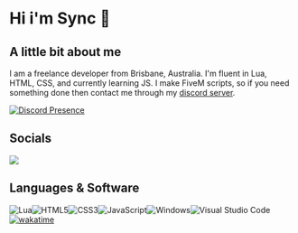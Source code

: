 # Hi i'm Sync 👋

## A little bit about me
I am a freelance developer from Brisbane, Australia. I'm fluent in Lua, HTML, CSS, and currently learning JS. I make FiveM scripts, so if you need something done then contact me through my [discord server](https://discord.gg/UsGzwFcDkT).

[![Discord Presence](https://lanyard.cnrad.dev/api/265742868587479050)](https://discord.com/users/265742868587479050)

## Socials
<p><a href="https://discord.gg/UsGzwFcDkT">
<img src="https://img.shields.io/discord/1112524852935544834?style=for-the-badge&logo=discord&labelColor=5865F2&logoColor=white&color=2c2f33&label=Discord"/>
</a></p>

## Languages & Software
![Lua](https://img.shields.io/badge/lua-%232C2D72.svg?style=for-the-badge&logo=lua&logoColor=white)![HTML5](https://img.shields.io/badge/html5-%23E34F26.svg?style=for-the-badge&logo=html5&logoColor=white)![CSS3](https://img.shields.io/badge/css3-%231572B6.svg?style=for-the-badge&logo=css3&logoColor=white)![JavaScript](https://img.shields.io/badge/javascript-%23323330.svg?style=for-the-badge&logo=javascript&logoColor=%23F7DF1E)![Windows](https://img.shields.io/badge/Windows-0078D6?style=for-the-badge&logo=windows&logoColor=white)![Visual Studio Code](https://img.shields.io/badge/Visual%20Studio%20Code-0078d7.svg?style=for-the-badge&logo=visual-studio-code&logoColor=white)[![wakatime](https://wakatime.com/badge/user/018c590e-972a-4f9d-bbc0-f77a1b8e8227.svg?style=for-the-badge)](https://wakatime.com/@unitysync)

<!--
**unitysync/unitysync** is a ✨ _special_ ✨ repository because its `README.md` (this file) appears on your GitHub profile.

Here are some ideas to get you started:

- 🔭 I’m currently working on ...
- 🌱 I’m currently learning ...
- 👯 I’m looking to collaborate on ...
- 🤔 I’m looking for help with ...
- 💬 Ask me about ...
- 📫 How to reach me: ...
- 😄 Pronouns: ...
- ⚡ Fun fact: ...
-->
